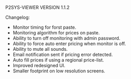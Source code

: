 P2SYS-VIEWER VERSION 1.1.2

Changelog:

- Monitor timing for forst paste.
- Monitoring algorithm for prices on paste.
- Ability to turn off monitoring with admin password.
- Ability to force auto enter pricing when monitor is off.
- Ability to mute all sounds.
- Email notification sent if pricing error detected.
- Auto fill prices if using a regional price-list.
- Improved redesigned UI.
- Smaller footprint on low resolution screens.
